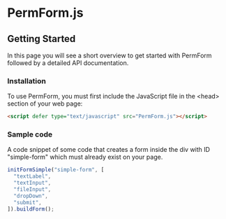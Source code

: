 # PermForm.js

## Getting Started

In this page you will see a short overview to get started with PermForm followed by a detailed API documentation.

### Installation

To use PermForm, you must first include the JavaScript file in the \<head> section of your web page:

```html
<script defer type="text/javascript" src="PermForm.js"></script>
```

### Sample code

A code snippet of some code that creates a form inside the div with ID "simple-form" which must already exist on your page.

```javascript
initFormSimple("simple-form", [
  "textLabel",
  "textInput",
  "fileInput",
  "dropDown",
  "submit",
]).buildForm();
```
